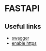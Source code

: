 # FASTAPI


## Useful links

- [swagger](http://localhost:8000/docs)
- [enable https](../../../devops/ssl/generate_ssl_key_pairs)

